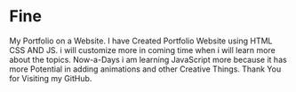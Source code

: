 # Fine
My Portfolio on a Website.
I have Created Portfolio Website using HTML CSS AND JS. 
i will customize more in coming time when i will learn more about the topics.
Now-a-Days i am learning JavaScript more because it has more Potential in adding animations and other Creative Things.
Thank You for Visiting my GitHub.

